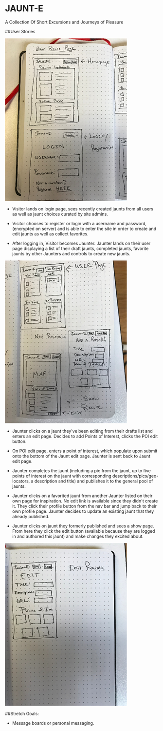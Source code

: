 # JAUNT-E
A Collection Of Short Excursions and Journeys of Pleasure

##User Stories

![Landing and Log In Pages](Photos/img_1.jpg)
* Visitor lands on login page, sees recently created jaunts from all users as well as jaunt choices curated by site admins. 

* Visitor chooses to register or login with a username and password, (encrypted on server) and is able to enter the site in order to create and edit jaunts as well as collect favorites.

* After logging in, Visitor becomes Jaunter. Jaunter lands on their user page displaying a list of their draft jaunts, completed jaunts, favorite jaunts by other Jaunters and controls to create new jaunts.

![User Page, Show, and New Routes](Photos/img_2.jpg)

* Jaunter clicks on a jaunt they've been editing from their drafts list and enters an edit page. Decides to add Points of Interest, clicks the POI edit button.

* On POI edit page, enters a point of interest, which populate upon submit onto the bottom of the Jaunt edit page. Jaunter is sent back to Jaunt edit page.

* Jaunter completes the jaunt (including a pic from the jaunt, up to five points of interest on the jaunt with corresponding descriptions/pics/geo-locators, a description and title) and publishes it to the general pool of jaunts.

* Jaunter clicks on a favorited jaunt from another Jaunter listed on their own page for inspiration. No edit link is available since they didn't create it. They click their profile button from the nav bar and jump back to their own profile page. Jaunter decides to update an existing jaunt that they already published.

* Jaunter clicks on jaunt they formerly published and sees a show page. From here they click the edit button (available because they are logged in and authored this jaunt) and make changes they excited about.

![Edit Route](Photos/img_3.jpg)


##Stretch Goals:

* Message boards or personal messaging.
